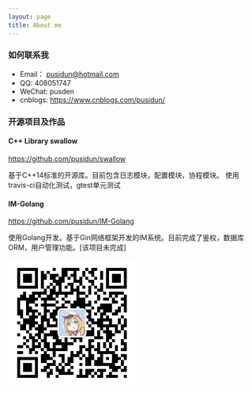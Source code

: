 ```yaml
---
layout: page
title: About me
---
```


### 如何联系我

- Email：   pusidun@hotmail.com
- QQ:       408051747
- WeChat: pusden
- cnblogs: https://www.cnblogs.com/pusidun/

### 开源项目及作品

#### C++ Library swallow

<https://github.com/pusidun/swallow>

基于C++14标准的开源库。目前包含日志模块，配置模块，协程模块。
使用travis-ci自动化测试，gtest单元测试

#### IM-Golang

<https://github.com/pusidun/IM-Golang>

使用Golang开发。基于Gin网络框架开发的IM系统。目前完成了鉴权，数据库ORM，用户管理功能。[该项目未完成]

![公众号](/assets/images/GongZhongHao.jpg)